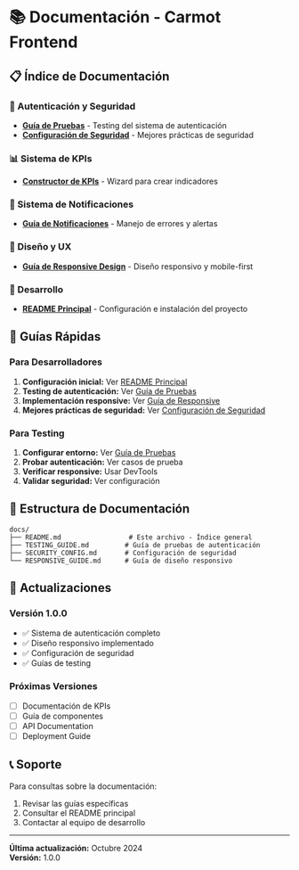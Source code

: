 # 📚 Documentación - Carmot Frontend

## 📋 **Índice de Documentación**

### **🔐 Autenticación y Seguridad**
- **[Guía de Pruebas](TESTING_GUIDE.md)** - Testing del sistema de autenticación
- **[Configuración de Seguridad](SECURITY_CONFIG.md)** - Mejores prácticas de seguridad

### **📊 Sistema de KPIs**
- **[Constructor de KPIs](KPI_BUILDER_GUIDE.md)** - Wizard para crear indicadores

### **🔔 Sistema de Notificaciones**
- **[Guía de Notificaciones](NOTIFICATIONS_GUIDE.md)** - Manejo de errores y alertas

### **📱 Diseño y UX**
- **[Guía de Responsive Design](RESPONSIVE_GUIDE.md)** - Diseño responsivo y mobile-first

### **🚀 Desarrollo**
- **[README Principal](../README.md)** - Configuración e instalación del proyecto

## 🎯 **Guías Rápidas**

### **Para Desarrolladores**
1. **Configuración inicial:** Ver [README Principal](../README.md)
2. **Testing de autenticación:** Ver [Guía de Pruebas](TESTING_GUIDE.md)
3. **Implementación responsive:** Ver [Guía de Responsive](RESPONSIVE_GUIDE.md)
4. **Mejores prácticas de seguridad:** Ver [Configuración de Seguridad](SECURITY_CONFIG.md)

### **Para Testing**
1. **Configurar entorno:** Ver [Guía de Pruebas](TESTING_GUIDE.md)
2. **Probar autenticación:** Ver casos de prueba
3. **Verificar responsive:** Usar DevTools
4. **Validar seguridad:** Ver configuración

## 📁 **Estructura de Documentación**

```
docs/
├── README.md                 # Este archivo - Índice general
├── TESTING_GUIDE.md         # Guía de pruebas de autenticación
├── SECURITY_CONFIG.md       # Configuración de seguridad
└── RESPONSIVE_GUIDE.md      # Guía de diseño responsivo
```

## 🔄 **Actualizaciones**

### **Versión 1.0.0**
- ✅ Sistema de autenticación completo
- ✅ Diseño responsivo implementado
- ✅ Configuración de seguridad
- ✅ Guías de testing

### **Próximas Versiones**
- [ ] Documentación de KPIs
- [ ] Guía de componentes
- [ ] API Documentation
- [ ] Deployment Guide

## 📞 **Soporte**

Para consultas sobre la documentación:
1. Revisar las guías específicas
2. Consultar el README principal
3. Contactar al equipo de desarrollo

---

**Última actualización:** Octubre 2024  
**Versión:** 1.0.0
